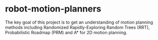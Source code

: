 # robot-motion-planners
The key goal of this project is to get an understanding of motion planning methods including Randomized Rapidly-Exploring Random Trees (RRT), Probabilistic Roadmap (PRM) and A* for 2D motion planning.
